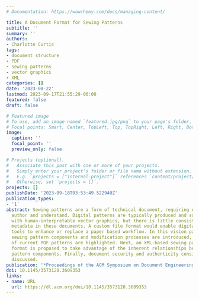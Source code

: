 ```yaml
---
# Documentation: https://wowchemy.com/docs/managing-content/

title: A Document Format for Sewing Patterns
subtitle: ''
summary: ''
authors:
- Charlotte Curtis
tags:
- document structure
- PDF
- sewing patterns
- vector graphics
- XML
categories: []
date: '2023-08-22'
lastmod: 2023-09-17T21:55:29-06:00
featured: false
draft: false

# Featured image
# To use, add an image named `featured.jpg/png` to your page's folder.
# Focal points: Smart, Center, TopLeft, Top, TopRight, Left, Right, BottomLeft, Bottom, BottomRight.
image:
  caption: ''
  focal_point: ''
  preview_only: false

# Projects (optional).
#   Associate this post with one or more of your projects.
#   Simply enter your project's folder or file name without extension.
#   E.g. `projects = ["internal-project"]` references `content/project/deep-learning/index.md`.
#   Otherwise, set `projects = []`.
projects: []
publishDate: '2023-09-18T03:53:49.522940Z'
publication_types:
- '1'
abstract: Sewing patterns are a form of technical document, requiring expertise to
  author and understand. Digital patterns are typically produced and sold as PDFs
  with human-interpretable vector graphics, but there is little consistency or machine-readable
  metadata in these documents. A custom file format would enable digital pattern manipulation
  tools to enhance or replace a paper based workflow. In this vision paper, basic
  sewing pattern components and modification processes are introduced, and the limitations
  of current PDF patterns are highlighted. Next, an XML-based sewing pattern document
  format is proposed to take advantage of the inherent relationships between different
  pattern components. Finally, document security and authenticity considerations are
  discussed.
publication: '*Proceedings of the ACM Symposium on Document Engineering 2023*'
doi: 10.1145/3573128.3609353
links:
- name: URL
  url: https://dl.acm.org/doi/10.1145/3573128.3609353
---
```


